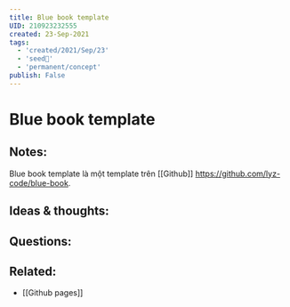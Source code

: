 ```yaml
---
title: Blue book template
UID: 210923232555
created: 23-Sep-2021
tags:
  - 'created/2021/Sep/23'
  - 'seed🥜'
  - 'permanent/concept'
publish: False
---
```

# Blue book template

## Notes:
Blue book template là một template trên [[Github]] https://github.com/lyz-code/blue-book.

## Ideas & thoughts:

## Questions:

## Related:
- [[Github pages]]